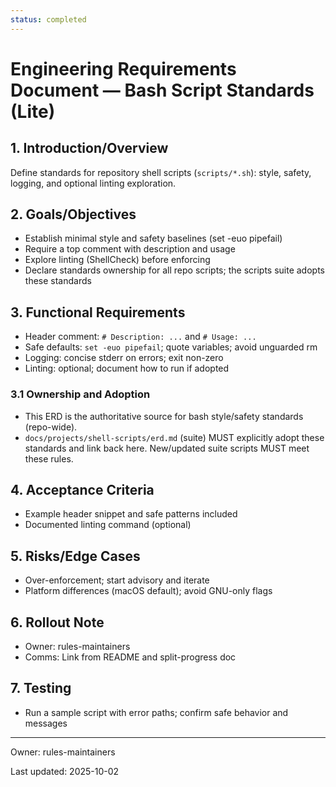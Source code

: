 ```yaml
---
status: completed
---
```

# Engineering Requirements Document — Bash Script Standards (Lite)


## 1. Introduction/Overview

Define standards for repository shell scripts (`scripts/*.sh`): style, safety, logging, and optional linting exploration.

## 2. Goals/Objectives

- Establish minimal style and safety baselines (set -euo pipefail)
- Require a top comment with description and usage
- Explore linting (ShellCheck) before enforcing
- Declare standards ownership for all repo scripts; the scripts suite adopts these standards

## 3. Functional Requirements

- Header comment: `# Description: ...` and `# Usage: ...`
- Safe defaults: `set -euo pipefail`; quote variables; avoid unguarded rm
- Logging: concise stderr on errors; exit non-zero
- Linting: optional; document how to run if adopted

### 3.1 Ownership and Adoption

- This ERD is the authoritative source for bash style/safety standards (repo-wide).
- `docs/projects/shell-scripts/erd.md` (suite) MUST explicitly adopt these standards and link back here. New/updated suite scripts MUST meet these rules.

## 4. Acceptance Criteria

- Example header snippet and safe patterns included
- Documented linting command (optional)

## 5. Risks/Edge Cases

- Over-enforcement; start advisory and iterate
- Platform differences (macOS default); avoid GNU-only flags

## 6. Rollout Note

- Owner: rules-maintainers
- Comms: Link from README and split-progress doc

## 7. Testing

- Run a sample script with error paths; confirm safe behavior and messages

---

Owner: rules-maintainers

Last updated: 2025-10-02
